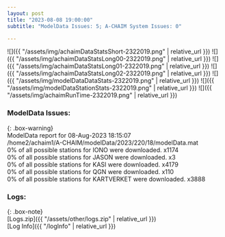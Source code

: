 ```yaml
---
layout: post
title: "2023-08-08 19:00:00"
subtitle: "ModelData Issues: 5; A-CHAIM System Issues: 0"

---
```


![]({{ "/assets/img/achaimDataStatsShort-2322019.png" | relative_url }})
![]({{ "/assets/img/achaimDataStatsLong00-2322019.png" | relative_url }})
![]({{ "/assets/img/achaimDataStatsLong01-2322019.png" | relative_url }})
![]({{ "/assets/img/achaimDataStatsLong02-2322019.png" | relative_url }})
![]({{ "/assets/img/modelDataDataStats-2322019.png" | relative_url }})
![]({{ "/assets/img/modelDataStationStats-2322019.png" | relative_url }})
![]({{ "/assets/img/achaimRunTime-2322019.png" | relative_url }})


### ModelData Issues:  
  
{: .box-warning}  
 ModelData report for 08-Aug-2023 18:15:07   
 /home2/achaim1/A-CHAIM/modelData/2023/220/18/modelData.mat   
 0% of all possible stations for IONO were downloaded. x1174   
 0% of all possible stations for JASON were downloaded. x3   
 0% of all possible stations for KASI were downloaded. x4179   
 0% of all possible stations for QGN were downloaded. x110   
 0% of all possible stations for KARTVERKET were downloaded. x3888   
  


### Logs:  
  
{: .box-note}  
[Logs.zip]({{ "/assets/other/logs.zip" | relative_url }})  
[Log Info]({{ "/logInfo" | relative_url }})  

